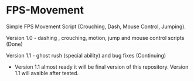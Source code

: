 # FPS-Movement
Simple FPS Movement Script (Crouching, Dash, Mouse Control, Jumping).

Version 1.0 - dashing , crouching, motion, jump and mouse control scripts (Done)

Version 1.1 - ghost rush (special ability) and bug fixes (Continuing)

- Version 1.1 almost ready it will be final version of this repository. Version 1.1 will avaible after tested.
